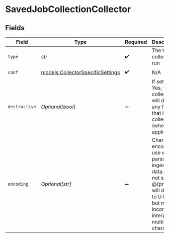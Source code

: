 # SavedJobCollectionCollector


## Fields

| Field                                                                                                                                                     | Type                                                                                                                                                      | Required                                                                                                                                                  | Description                                                                                                                                               |
| --------------------------------------------------------------------------------------------------------------------------------------------------------- | --------------------------------------------------------------------------------------------------------------------------------------------------------- | --------------------------------------------------------------------------------------------------------------------------------------------------------- | --------------------------------------------------------------------------------------------------------------------------------------------------------- |
| `type`                                                                                                                                                    | *str*                                                                                                                                                     | :heavy_check_mark:                                                                                                                                        | The type of collector to run                                                                                                                              |
| `conf`                                                                                                                                                    | [models.CollectorSpecificSettings](../models/collectorspecificsettings.md)                                                                                | :heavy_check_mark:                                                                                                                                        | N/A                                                                                                                                                       |
| `destructive`                                                                                                                                             | *Optional[bool]*                                                                                                                                          | :heavy_minus_sign:                                                                                                                                        | If set to Yes, the collector will delete any files that it collects (where applicable)                                                                    |
| `encoding`                                                                                                                                                | *Optional[str]*                                                                                                                                           | :heavy_minus_sign:                                                                                                                                        | Character encoding to use when parsing ingested data. When not set, @{product} will default to UTF-8 but may incorrectly interpret multi-byte characters. |